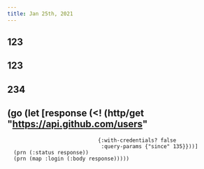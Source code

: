 ```yaml
---
title: Jan 25th, 2021
---
```


## 123
## 123
## 234
## (go (let [response (<! (http/get "https://api.github.com/users"
                                 {:with-credentials? false
                                  :query-params {"since" 135}}))]
      (prn (:status response))
      (prn (map :login (:body response)))))
